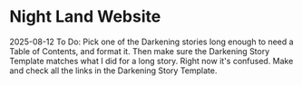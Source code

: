 # Night Land Website

2025-08-12
    To Do:
        Pick one of the Darkening stories long enough to need a Table of Contents, and format it.
        Then make sure the Darkening Story Template matches what I did for a long story. Right now it's confused.
        Make and check all the links in the Darkening Story Template.
        
